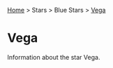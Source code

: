 <p><a href="/">Home</a> > Stars > Blue Stars > <a href=".">Vega</a> </p>

# Vega

Information about the star Vega.